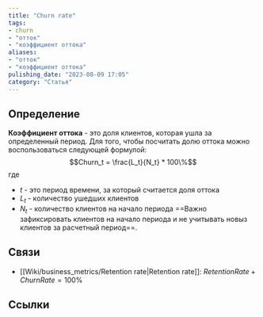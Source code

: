 ```yaml
---
title: "Churn rate"
tags:
- churn
- "отток"
- "коэффициент оттока"
aliases:
- "отток"
- "коэффициент оттока"
pulishing_date: "2023-08-09 17:05"
category: "Статья"
---
```

## Определение
**Коэффициент оттока** - это доля клиентов, которая ушла за определенный период.
Для того, чтобы посчитать долю оттока можно воспользоваться следующей формулой:
$$Churn_t = \frac{L_t}{N_t} * 100\%$$
где
- $t$ - это период времени, за который считается доля оттока
- $L_t$ - количество ушедших клиентов
- $N_t$ - количество клиентов на начало периода
==Важно зафиксировать клиентов на начало периода и не учитывать новыз клиентов за расчетный период==.
## Связи
- [[Wiki/business_metrics/Retention rate|Retention rate]]: $RetentionRate + ChurnRate = 100\%$
## Ссылки
